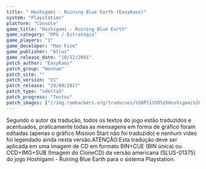 ```yaml
---
title: " Hoshigami - Ruining Blue Earth (EasyKaos)"
system: "Playstation"
platform: "Console"
game_title: "Hoshigami - Ruining Blue Earth"
game_category: "RPG / Estratégia"
game_players: "1"
game_developer: "Max Five"
game_publisher: "Atlus"
game_release_date: "10/12/2001"
patch_author: "EasyKaos"
patch_group: "Nenhum"
patch_site: ""
patch_version: "V1"
patch_release: "29/09/2017"
patch_type: "xdelta3"
patch_progress: "Textos"
patch_images: ["//img.romhackers.org/traducoes/%5BPS1%5D%20Hoshigami%20-%20Ruining%20Blue%20Earth%20EasyKaos%20-%201.jpg","//img.romhackers.org/traducoes/%5BPS1%5D%20Hoshigami%20-%20Ruining%20Blue%20Earth%20EasyKaos%20-%202.jpg","//img.romhackers.org/traducoes/%5BPS1%5D%20Hoshigami%20-%20Ruining%20Blue%20Earth%20EasyKaos%20-%203.jpg"]
---
```

Segundo o autor da tradução, todos os textos do jogo estão traduzidos e acentuados, praticamente todas as mensagens em forma de gráfico foram editadas (apenas o gráfico Mission Start não foi traduzido) e nenhum vídeo foi legendado ainda nesta versão.ATENÇÃO:Esta tradução deve ser aplicada em uma imagem de CD em formato BIN+CUE (BIN única) ou CCD+IMG+SUB (Imagem do CloneCD) da versão americana (SLUS-01375) do jogo Hoshigami - Ruining Blue Earth para o sistema Playstation.